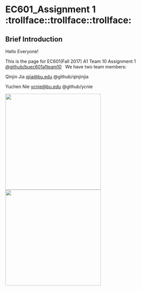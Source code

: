 # EC601_Assignment 1 :trollface::trollface::trollface:
## Brief Introduction
  Hello Everyone! 
  
  This is the page for EC601(Fall 2017) A1 Team 10 Assignment 1 
  [@github/buec601a1team10](https://github.com/orgs/buec601a1team10/dashboard)
  
  We have two team members:
  
  Qinjin Jia qjia@bu.edu @github/qinjinjia
  
  Yuchen Nie ycnie@bu.edu @github/ycnie

<img src="https://github.com/qinjinjia/ec601_ass1/blob/master/original.png" width="300" height="300">
<img src="https://github.com/qinjinjia/ec601_ass1/blob/master/processed.png" width="300" height="300">

